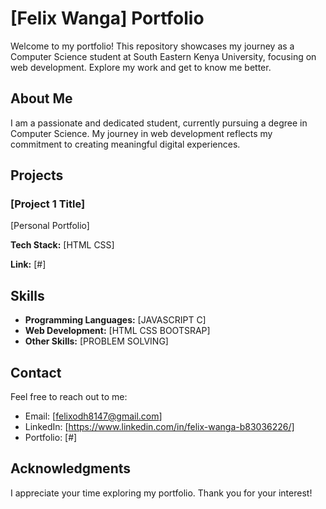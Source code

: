 # [Felix Wanga] Portfolio

Welcome to my portfolio! This repository showcases my journey as a Computer Science student at South Eastern Kenya University, focusing on web development. Explore my work and get to know me better.

## About Me

I am a passionate and dedicated student, currently pursuing a degree in Computer Science. My journey in web development reflects my commitment to creating meaningful digital experiences.

## Projects

### [Project 1 Title]

[Personal Portfolio]

**Tech Stack:** [HTML CSS]

**Link:** [#]
## Skills

- **Programming Languages:** [JAVASCRIPT C]
- **Web Development:** [HTML CSS BOOTSRAP]
- **Other Skills:** [PROBLEM SOLVING]

## Contact

Feel free to reach out to me:

- Email: [felixodh8147@gmail.com]
- LinkedIn: [https://www.linkedin.com/in/felix-wanga-b83036226/]
- Portfolio: [#]

## Acknowledgments

I appreciate your time exploring my portfolio. Thank you for your interest!

